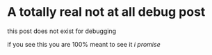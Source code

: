 # A totally real not at all debug post
this post does not exist for debugging

if you see this you are 100% meant to see it *i promise*

